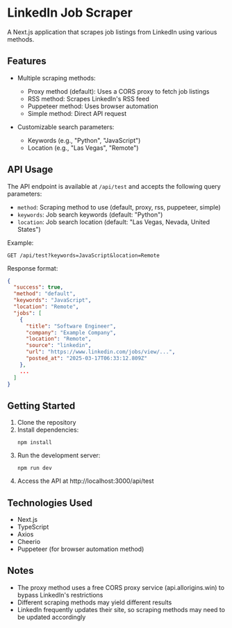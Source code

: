 # LinkedIn Job Scraper

A Next.js application that scrapes job listings from LinkedIn using various methods.

## Features

- Multiple scraping methods:
  - Proxy method (default): Uses a CORS proxy to fetch job listings
  - RSS method: Scrapes LinkedIn's RSS feed
  - Puppeteer method: Uses browser automation
  - Simple method: Direct API request

- Customizable search parameters:
  - Keywords (e.g., "Python", "JavaScript")
  - Location (e.g., "Las Vegas", "Remote")

## API Usage

The API endpoint is available at `/api/test` and accepts the following query parameters:

- `method`: Scraping method to use (default, proxy, rss, puppeteer, simple)
- `keywords`: Job search keywords (default: "Python")
- `location`: Job search location (default: "Las Vegas, Nevada, United States")

Example:
```
GET /api/test?keywords=JavaScript&location=Remote
```

Response format:
```json
{
  "success": true,
  "method": "default",
  "keywords": "JavaScript",
  "location": "Remote",
  "jobs": [
    {
      "title": "Software Engineer",
      "company": "Example Company",
      "location": "Remote",
      "source": "linkedin",
      "url": "https://www.linkedin.com/jobs/view/...",
      "posted_at": "2025-03-17T06:33:12.809Z"
    },
    ...
  ]
}
```

## Getting Started

1. Clone the repository
2. Install dependencies:
   ```
   npm install
   ```
3. Run the development server:
   ```
   npm run dev
   ```
4. Access the API at http://localhost:3000/api/test

## Technologies Used

- Next.js
- TypeScript
- Axios
- Cheerio
- Puppeteer (for browser automation method)

## Notes

- The proxy method uses a free CORS proxy service (api.allorigins.win) to bypass LinkedIn's restrictions
- Different scraping methods may yield different results
- LinkedIn frequently updates their site, so scraping methods may need to be updated accordingly

